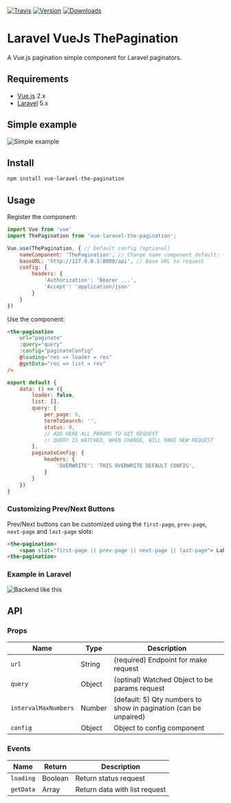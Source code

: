 [![Travis](https://travis-ci.org/papalardo/vue-laravel-the-pagination.svg?branch=master)](https://travis-ci.org/papalardo/vue-laravel-the-pagination)
[![Version](https://img.shields.io/npm/v/vue-laravel-the-pagination.svg)](https://www.npmjs.com/package/vue-laravel-the-pagination)
[![Downloads](https://img.shields.io/npm/dt/vue-laravel-the-pagination.svg)](https://www.npmjs.com/package/vue-laravel-the-pagination)

# Laravel VueJs ThePagination
A Vue.js pagination simple component for Laravel paginators.

## Requirements

* [Vue.js](https://vuejs.org/) 2.x
* [Laravel](http://laravel.com/docs/) 5.x

## Simple example

![Simple example](https://media.giphy.com/media/1b5u0PG7rgRzQbFHI9/giphy.gif) 

## Install

```bash
npm install vue-laravel-the-pagination
```

## Usage

Register the component:

```javascript
import Vue from 'vue'
import ThePagination from 'vue-laravel-the-pagination';

Vue.use(ThePagination, { // Default config (optional)
    nameComponent: 'ThePagination', // Change name component default: (ThePagination or the-pagination)
    baseURL: 'http://127.0.0.1:8000/api', // Base URL to request
    config: {
        headers: { 
            'Authorization': 'Bearer ...',
            'Accept': 'application/json'
        }
    }
})
```

Use the component:

```html
<the-pagination 
    url="paginate"
    :query="query" 
    :config="paginateConfig"
    @loading="res => loader = res"
    @getData="res => list = res"
/>
```

```javascript
export default {
    data: () => ({
        loader: false,
        list: [],
        query: {
            per_page: 5,
            termToSearch: '',
            status: 0,
            // ADD HERE ALL PARAMS TO GET REQUEST
            // QUERY IS WATCHED, WHEN CHANGE, WILL MAKE NEW REQUEST
        },
        paginateConfig: {
            headers: { 
                'OVERWRITE': 'THIS OVERWRITE DEFAULT CONFIG',
            }
        }
    })
}
```

### Customizing Prev/Next Buttons

Prev/Next buttons can be customized using the `first-page`, `prev-page`, `next-page` and `last-page` slots:

```html
<the-pagination>
    <span slot="first-page || prev-page || next-page || last-page"> Label </span>
<the-pagination>
```

### Example in Laravel

![Backend like this](https://i.ibb.co/r5c1Z4f/Captura-de-Tela-2019-03-06-a-s-22-32-07.png) 

## API

### Props

| Name | Type | Description |
| --- | --- | --- |
| `url` | String | (required) Endpoint for make request
| `query` | Object | (optinal) Watched Object to be params request
| `intervalMaxNumbers` | Number | (default: 5) Qty numbers to show in pagination (can be unpaired)
| `config` | Object | Object to config component

### Events

| Name | Return | Description |
| --- | --- | --- |
| `loading` | Boolean | Return status request
| `getData` | Array | Return data with list request
